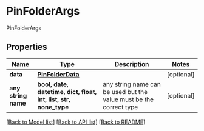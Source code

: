 # PinFolderArgs

PinFolderArgs

## Properties
Name | Type | Description | Notes
------------ | ------------- | ------------- | -------------
**data** | [**PinFolderData**](PinFolderData.md) |  | [optional] 
**any string name** | **bool, date, datetime, dict, float, int, list, str, none_type** | any string name can be used but the value must be the correct type | [optional]

[[Back to Model list]](../README.md#documentation-for-models) [[Back to API list]](../README.md#documentation-for-api-endpoints) [[Back to README]](../README.md)


